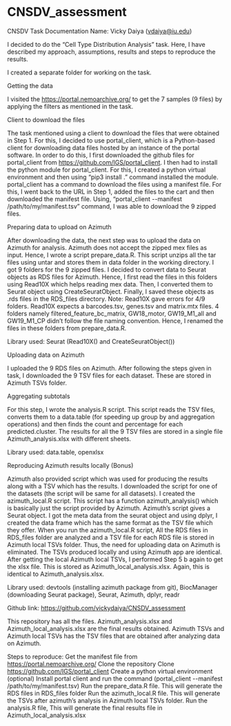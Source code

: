 # CNSDV_assessment

CNSDV Task Documentation
Name: Vicky Daiya (vdaiya@iu.edu)



I decided to do the “Cell Type Distribution Analysis” task. Here, I have described my approach, assumptions, results and steps to reproduce the results.

I created a separate folder for working on the task. 



Getting the data

I visited the https://portal.nemoarchive.org/ to get the 7 samples (9 files) by applying the filters as mentioned in the task. 

Client to download the files

The task mentioned using a client to download the files that were obtained in Step 1. For this, I decided to use portal_client, which is a Python-based client for downloading data files hosted by an instance of the portal software. In order to do this, I first downloaded the github files for portal_client from https://github.com/IGS/portal_client. I then had to install the python module for portal_client. For this, I created a python virtual environment and then using “pip3 install .” command installed the module. portal_client has a command to download the files using a manifest file. For this, I went back to the URL in Step 1, added the files to the cart and then downloaded the manifest file. Using, “portal_client --manifest /path/to/my/manifest.tsv” command, I was able to download the 9 zipped files. 

Preparing data to upload on Azimuth

After downloading the data, the next step was to upload the data on Azimuth for analysis. Azimuth does not accept the zipped mex files as input. Hence, I wrote a script prepare_data.R. This script unzips all the tar files using untar and stores them in data folder in the working directory. I got 9 folders for the 9 zipped files. I decided to convert data to Seurat objects as RDS files for Azimuth. Hence, I first read the files in this folders using Read10X which helps reading mex data. Then, I converted them to Seurat object using CreateSeuratObject. Finally, I saved these objects as .rds files in the RDS_files directory. 
Note: Read10X gave errors for 4/9 folders. Read10X expects a barcodes.tsv, genes.tsv and matrix.mtx files. 4 folders namely filtered_feature_bc_matrix, GW18_motor, GW19_M1_all and GW19_M1_CP didn’t follow the file naming convention. Hence, I renamed the files in these folders from prepare_data.R.

Library used: Seurat (Read10X() and CreateSeuratObject())

Uploading data on Azimuth

I uploaded the 9 RDS files on Azimuth. After following the steps given in task, I downloaded the 9 TSV files for each dataset. These are stored in Azimuth TSVs folder. 

 Aggregating subtotals

For this step, I wrote the analysis.R script. This script reads the TSV files, converts them to a data.table (for speeding up group by and aggregation operations) and then finds the count and percentage for each predicted.cluster. The results for all the 9 TSV files are stored in a single file Azimuth_analysis.xlsx with different sheets.

Library used: data.table, openxlsx

Reproducing Azimuth results locally (Bonus)

Azimuth also provided script which was used for producing the results along with a TSV which has the results. I downloaded the script for one of the datasets (the script will be same for all datasets). I created the azimuth_local.R script. This script has a function azimuth_analysis() which is basically just the script provided by Azimuth. Azimuth’s script gives a Seurat object. I got the meta data from the seurat object and using dplyr, I created the data frame which has the same format as the TSV file which they offer. When you run the azimuth_local.R script, All the RDS files in RDS_files folder are analyzed and a TSV file for each RDS file is stored in Azimuth local TSVs folder. Thus, the need for uploading data on Azimuth is eliminated. 
The TSVs produced locally and using Azimuth app are identical. 
After getting the local Azimuth local TSVs, I performed Step 5 b again to get the xlsx file. This is stored as Azimuth_local_analysis.xlsx. Again, this is identical to Azimuth_analysis.xlsx. 

Library used: devtools (installing azimuth package from git), BiocManager (downloading Seurat package), Seurat, Azimuth, dplyr, readr


Github link: https://github.com/vickydaiya/CNSDV_assessment

This repository has all the files. Azimuth_analysis.xlsx and Azimuth_local_analysis.xlsx are the final results obtained. Azimuth TSVs and Azimuth local TSVs has the TSV files that are obtained after analyzing data on Azimuth. 

Steps to reproduce:
Get the manifest file from https://portal.nemoarchive.org/
Clone the repository
Clone https://github.com/IGS/portal_client
Create a python virtual environment (optional)
Install portal client and run the command (portal_client --manifest /path/to/my/manifest.tsv)
Run the prepare_data.R file. This will generate the RDS files in RDS_files folder
Run the azimuth_local.R file. This will generate the TSVs after azimuth’s analysis in Azimuth local TSVs folder. 
Run the analysis.R file, This will generate the final results file in Azimuth_local_analysis.xlsx 

